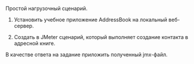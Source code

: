 Простой нагрузочный сценарий.

1. Установить учебное приложение AddressBook на локальный веб-сервер.

2. Создать в JMeter сценарий, который выполняет создание контакта в адресной книге.

В качестве ответа на задание приложить полученный jmx-файл.
